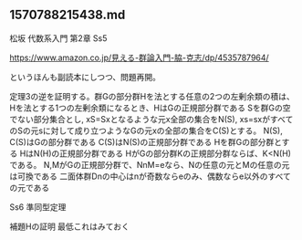 ## 1570788215438.md
松坂 代数系入門 第2章 Ss5 

https://www.amazon.co.jp/見える-群論入門-脇-克志/dp/4535787964/

というほんも副読本にしつつ、問題再開。

定理3の逆を証明する。群Gの部分群Hを法とする任意の2つの左剰余類の積は、Hを法とする1つの左剰余類になるとき、HはGの正規部分群である
Sを群Gの空でない部分集合とし, xS=Sxとなるような元x全部の集合をN(S), xs=sxがすべてのSの元sに対して成り立つようなGの元xの全部の集合をC(S)とする。
N(S), C(S)はGの部分群である
C(S)はN(S)の正規部分群である
Hを群Gの部分群とする
HはN(H)の正規部分群である
HがGの部分群Kの正規部分群ならば、K<N(H)である。
N,MがGの正規部分群で、NnM=eなら、Nの任意の元とMの任意の元は可換である
二面体群Dnの中心はnが奇数ならeのみ、偶数ならe以外のすべての元である

Ss6 準同型定理

補題Hの証明
最低これはみておく


